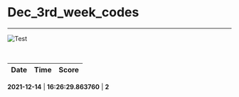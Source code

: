 # Dec_3rd_week_codes
<hr>

![Test](https://github.com/hdmtp-s-basement/Dec_3rd_week_codes/actions/workflows/main.yml/badge.svg)

<br>

Date | Time | Score
:-----------:|:----------:|:--------:

**2021-12-14** | **16:26:29.863760** | **2**